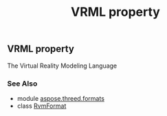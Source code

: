 ﻿---
title: VRML property
second_title: Aspose.3D for Python via .NET API References
description: 
type: docs
weight: 500
url: /python-net/aspose.threed.formats/rvmformat/vrml/
is_root: false
---

## VRML property


The Virtual Reality Modeling Language

### See Also
* module [aspose.threed.formats](../../)
* class [RvmFormat](/3d/python-net/aspose.threed.formats/rvmformat)
